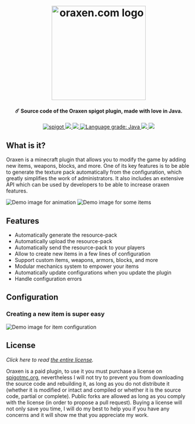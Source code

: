 <h1 align="center">
  <br>
  <img src="https://oraxen.com/logo.svg" alt="oraxen.com logo" width="256">
  <br>
</h1>

<h4 align="center">☄️ Source code of the Oraxen spigot plugin, made with love in Java.</h4>

<p align="center">
    <a href="https://www.spigotmc.org/resources/oraxen.72448/">
        <img alt="spigot" src="https://img.shields.io/badge/spigot-oraxen-brightgreen"/>
    </a>
    <a href="https://bstats.org/plugin/bukkit/Oraxen" alt="bstats servers">
        <img src="https://img.shields.io/bstats/servers/5371?color=brightgreen"/>
    </a>
    <a href="https://bstats.org/plugin/bukkit/Oraxen" alt="bstats players">
        <img src="https://img.shields.io/bstats/players/5371?color=brightgreen"/>
    </a>
    <a href="https://lgtm.com/projects/g/oraxen/Oraxen/context:java">
        <img alt="Language grade: Java" src="https://img.shields.io/lgtm/grade/java/github/oraxen/Oraxen"/>
    </a>
    <a href="https://docs.oraxen.com/" alt="Docs (gitbook)">
        <img src="https://img.shields.io/badge/docs-gitbook-brightgreen"/>
    </a>
    <a href="https://github.com/oraxen/Oraxen/actions" alt="Action Status (Github)">
        <img src="https://github.com/oraxen/Oraxen/actions/workflows/build.yml/badge.svg">
    </a>
</p>

## What is it?
Oraxen is a minecraft plugin that allows you to modify the game by adding new items, weapons, blocks, and more. One of its key features is to be able to generate the texture pack automatically from the configuration, which greatly simplifies the work of administrators. It also includes an extensive API which can be used by developers to be able to increase oraxen features.

![Demo image for animation](https://oraxen.com/thread/animation_demo.png)
![Demo image for some items](https://oraxen.com/thread/full_demo.png)

## Features
- Automatically generate the resource-pack
- Automatically upload the resource-pack
- Automatically send the resource-pack to your players
- Allow to create new items in a few lines of configuration
- Support custom items, weapons, armors, blocks, and more
- Modular mechanics system to empower your items
- Automatically update configurations when you update the plugin
- Handle configuration errors

## Configuration
### Creating a new item is super easy
![Demo image for item configuration](https://oraxen.com/thread/example_config.svg)

## License
*Click here to read [the entire license](https://github.com/Th0rgal/Oraxen/blob/master/LICENSE.md).* 

Oraxen is a paid plugin, to use it you must purchase a license on [spigotmc.org](https://spigotmc.org), nevertheless I will not try to prevent you from downloading the source code and rebuilding it, as long as you do not distribute it (whether it is modified or intact and compiled or whether it is the source code, partial or complete). Public forks are allowed as long as you comply with the license (in order to propose a pull request). Buying a license will not only save you time, I will do my best to help you if you have any concerns and it will show me that you appreciate my work.

